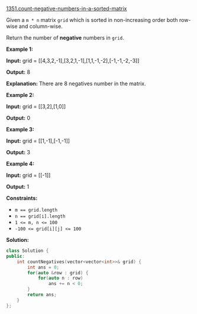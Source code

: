 [1351.count-negative-numbers-in-a-sorted-matrix](https://leetcode.com/problems/count-negative-numbers-in-a-sorted-matrix/)  

Given a `m * n` matrix `grid` which is sorted in non-increasing order both row-wise and column-wise. 

Return the number of **negative** numbers in `grid`.

**Example 1:**

  
**Input:** grid = \[\[4,3,2,-1\],\[3,2,1,-1\],\[1,1,-1,-2\],\[-1,-1,-2,-3\]\]
  
**Output:** 8
  
**Explanation:** There are 8 negatives number in the matrix.
  

**Example 2:**

  
**Input:** grid = \[\[3,2\],\[1,0\]\]
  
**Output:** 0
  

**Example 3:**

  
**Input:** grid = \[\[1,-1\],\[-1,-1\]\]
  
**Output:** 3
  

**Example 4:**

  
**Input:** grid = \[\[-1\]\]
  
**Output:** 1
  

**Constraints:**

*   `m == grid.length`
*   `n == grid[i].length`
*   `1 <= m, n <= 100`
*   `-100 <= grid[i][j] <= 100`  



**Solution:**  

```cpp
class Solution {
public:
    int countNegatives(vector<vector<int>>& grid) {
        int ans = 0;
        for(auto &row : grid) {
            for(auto n : row)
                ans += n < 0;
        }
        return ans;
    }
};
```
      